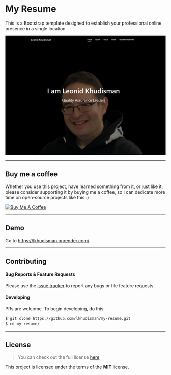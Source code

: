 My Resume
============
This is a Bootstrap template designed to establish your professional online presence in a single location.

![My-Resume](./img/Screenshot.png)

---
## Buy me a coffee

Whether you use this project, have learned something from it, or just like it, please consider supporting it by buying me a coffee, so I can dedicate more time on open-source projects like this :)

<a href="https://www.buymeacoffee.com/lkhudisman" target="_blank"><img src="https://www.buymeacoffee.com/assets/img/custom_images/orange_img.png" alt="Buy Me A Coffee" style="height: auto !important;width: auto !important;" ></a>

---
## Demo

Go to https://lkhudisman.onrender.com/

---

## Contributing

#### Bug Reports & Feature Requests

Please use the [issue tracker](https://github.com/lkhudisman/my-resume/issues) to report any bugs or file feature requests.

#### Developing

PRs are welcome. To begin developing, do this:

```bash
$ git clone https://github.com/lkhudisman/my-resume.git
$ cd my-resume/
```

---

## License
>You can check out the full license [here](https://github.com/lkhudisman/my-resume/blob/master/LICENSE)

This project is licensed under the terms of the **MIT** license.
